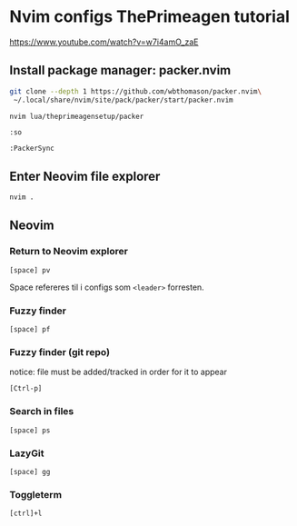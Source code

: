 # Nvim configs ThePrimeagen tutorial

https://www.youtube.com/watch?v=w7i4amO_zaE

## Install package manager: packer.nvim

```bash
git clone --depth 1 https://github.com/wbthomason/packer.nvim\
 ~/.local/share/nvim/site/pack/packer/start/packer.nvim
```

```bash
nvim lua/theprimeagensetup/packer
```

`:so`

`:PackerSync`

## Enter Neovim file explorer

```bash
nvim .
```

## Neovim

### Return to Neovim explorer

`[space] pv`

Space refereres til i configs som `<leader>` forresten.

### Fuzzy finder

`[space] pf`


### Fuzzy finder (git repo)

notice: file must be added/tracked in order for it to appear

`[Ctrl-p]`


### Search in files

`[space] ps`

### LazyGit

`[space] gg`

### Toggleterm

`[ctrl]+l`
